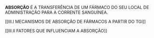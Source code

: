 **ABSORÇÃO** É A TRANSFERÊNCIA DE UM FÁRMACO DO SEU LOCAL DE ADMINISTRAÇÃO PARA A CORRENTE SANGUÍNEA.

[[III.I MECANISMOS DE ABSORÇÃO DE FÁRMACOS A PARTIR DO TGI]]

[[III.II FATORES QUE INFLUENCIAM A ABSORÇÃO]]